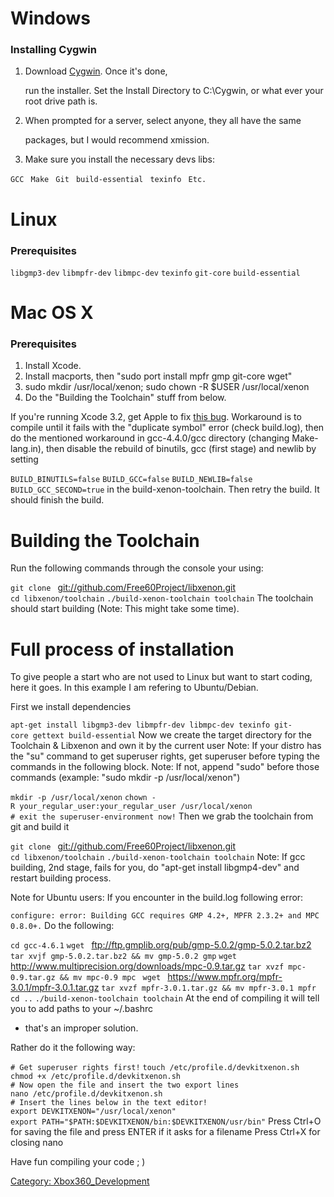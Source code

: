 # Windows

### Installing Cygwin

1.  Download [Cygwin](http://cygwin.com/install.html). Once it's done, 

    run the installer. Set the Install Directory to C:\\Cygwin, or what
    ever your root drive path is.

2.  When prompted for a server, select anyone, they all have the same

    packages, but I would recommend xmission.

3.  Make sure you install the necessary devs libs:

 `GCC `
 `Make `
 `Git `
 `build-essential `
 `texinfo `
 `Etc.`
# Linux

### Prerequisites

 `libgmp3-dev`
 `libmpfr-dev`
 `libmpc-dev`
 `texinfo`
 `git-core`
 `build-essential`
# Mac OS X

### Prerequisites

1.  Install Xcode.
2.  Install macports, then "sudo port install mpfr gmp git-core wget"
3.  sudo mkdir /usr/local/xenon; sudo chown -R $USER /usr/local/xenon
4.  Do the "Building the Toolchain" stuff from below.

If you're running Xcode 3.2, get Apple to fix [this
bug](http://gcc.gnu.org/bugzilla/show_bug.cgi?id=41180#c8). Workaround
is to compile until it fails with the "duplicate symbol" error (check
build.log), then do the mentioned workaround in gcc-4.4.0/gcc directory
(changing Make-lang.in), then disable the rebuild of binutils, gcc
(first stage) and newlib by setting

 `BUILD_BINUTILS=false`
 `BUILD_GCC=false`
 `BUILD_NEWLIB=false`
 `BUILD_GCC_SECOND=true`
in the build-xenon-toolchain. Then retry the build. It should finish the
build.

# Building the Toolchain

Run the following commands through the console your using:

`git clone ` <git://github.com/Free60Project/libxenon.git>
 `cd libxenon/toolchain`
 `./build-xenon-toolchain toolchain`
The toolchain should start building (Note: This might take some time).

# Full process of installation

To give people a start who are not used to Linux but want to start
coding, here it goes. In this example I am refering to Ubuntu/Debian.

First we install
dependencies

 `apt-get install libgmp3-dev libmpfr-dev libmpc-dev texinfo git-core gettext build-essential`
Now we create the target directory for the Toolchain & Libxenon and own
it by the current user
Note: If your distro has the "su" command to get superuser rights, get
superuser before typing the commands in the following block.
Note: If not, append "sudo" before those commands (example: "sudo mkdir
-p /usr/local/xenon")

 `mkdir -p /usr/local/xenon`
 `chown -R your_regular_user:your_regular_user /usr/local/xenon`
 `# exit the superuser-environment now!`
Then we grab the toolchain from git and build it

`git clone ` <git://github.com/Free60Project/libxenon.git>
 `cd libxenon/toolchain`
 `./build-xenon-toolchain toolchain`
Note: If gcc building, 2nd stage, fails for you, do "apt-get install
libgmp4-dev" and restart building process.

Note for Ubuntu users: If you encounter in the build.log following
error:

 `configure: error: Building GCC requires GMP 4.2+, MPFR 2.3.2+ and MPC 0.8.0+.`
Do the following:

 `cd gcc-4.6.1`
`wget ` <ftp://ftp.gmplib.org/pub/gmp-5.0.2/gmp-5.0.2.tar.bz2>
 `tar xvjf gmp-5.0.2.tar.bz2 && mv gmp-5.0.2 gmp`
`wget ` <http://www.multiprecision.org/downloads/mpc-0.9.tar.gz>
 `tar xvzf mpc-0.9.tar.gz && mv mpc-0.9 mpc `
`wget ` <https://www.mpfr.org/mpfr-3.0.1/mpfr-3.0.1.tar.gz>
 `tar xvzf mpfr-3.0.1.tar.gz && mv mpfr-3.0.1 mpfr`
 `cd ..`
 `./build-xenon-toolchain toolchain`
At the end of compiling it will tell you to add paths to your ~/.bashrc

* that's an improper solution.

Rather do it the following way:

 `# Get superuser rights first!`
 `touch /etc/profile.d/devkitxenon.sh`
 `chmod +x /etc/profile.d/devkitxenon.sh`
 `# Now open the file and insert the two export lines`
 `nano /etc/profile.d/devkitxenon.sh`
 `# Insert the lines below in the text editor!`
 `export DEVKITXENON="/usr/local/xenon"`
 `export PATH="$PATH:$DEVKITXENON/bin:$DEVKITXENON/usr/bin"`
Press Ctrl+O for saving the file and press ENTER if it asks for a
filename Press Ctrl+X for closing nano

Have fun compiling your code ; )

[Category: Xbox360_Development](Category_Xbox360_Development)

